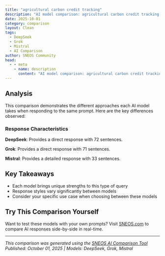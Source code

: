 ```yaml
---
title: "agricultural carbon credit tracking"
description: "AI model comparison: agricultural carbon credit tracking..."
date: 2025-10-01
category: comparison
layout: Clean
tags:
  - DeepSeek
  - Grok
  - Mistral
  - AI Comparison
author: SNEOS Community
head:
  - - meta
    - name: description
      content: "AI model comparison: agricultural carbon credit tracking..."
---
```


<ChatComparison
  title="agricultural carbon credit tracking"
  prompt="agricultural carbon credit tracking"
  :responses='{
    "DeepSeek": "Of course. Agricultural carbon credit tracking is a complex but rapidly evolving field at the intersection of agriculture, technology, and finance. It\u0027s the process of measuring, monitoring, reporting, and verifying (MMRV) the greenhouse gas (GHG) reductions or carbon sequestration achieved through farming practices, which are then converted into sellable carbon credits.\n\nHere\u2019s a comprehensive breakdown of how it works, the key players, challenges, and the future.\n\n### The Core Process: From Farm Practice to Tradable Credit\n\nThe journey of an agricultural carbon credit involves several rigorous steps:\n\n**1. Baseline Establishment:**\n*   **What it is:** Determining the historical level of GHG emissions or carbon stock in the soil for a specific farm or plot *before* new practices are implemented.\n*   **How it\u0027s done:** Using historical data, soil samples, and regional models to create a \u0022business-as-usual\u0022 scenario.\n\n**2. Practice Change \u0026 Implementation:**\n*   A farmer adopts one or more eligible practices that scientifically proven to reduce emissions or sequester carbon. Common practices include:\n    *   **No-Till or Reduced Tillage:** Disturbs the soil less, keeping carbon stored.\n    *   **Cover Cropping:** Plants grown to cover soil, adding organic matter and capturing carbon.\n    *   **Nutrient Management:** Precise application of fertilizers to reduce nitrous oxide emissions.\n    *   **Managed Grazing:** Rotational grazing that improves soil health and carbon storage.\n    *   **Agroforestry:** Integrating trees and shrubs into farming systems.\n\n**3. Monitoring \u0026 Measurement:**\n*   This is the heart of \u0022tracking.\u0022 It involves collecting data to quantify the actual impact of the new practices.\n*   **Methods:**\n    *   **Soil Sampling:** Directly measuring soil organic carbon (SOC) at specific depths. This is highly accurate but can be expensive and slow.\n    *   **Remote Sensing \u0026 Satellites:** Using satellite imagery to monitor crop health, land use changes, and biomass. This is scalable and cost-effective.\n    *   **Modeling:** Using verified biogeochemical models (e.g., COMET-FARM, DNDC) that use data on soil, weather, and management practices to estimate carbon changes.\n    *   **IoT Sensors:** On-field sensors measuring soil moisture, temperature, and other relevant metrics.\n*   **Tracking Systems:** Data from these sources is fed into digital platforms that create a verifiable and tamper-proof record.\n\n**4. Reporting \u0026 Verification:**\n*   **Reporting:** The data is compiled and reported to a carbon credit registry or standard (e.g., Verra, Gold Standard, Climate Action Reserve).\n*   **Verification:** An independent, third-party auditor reviews the data and methodology to ensure it is accurate, complete, and meets the program\u0027s rules. This step is crucial for the credit\u0027s credibility.\n\n**5. Issuance \u0026 Registration:**\n*   Once verified, the carbon standard issues the credits (typically one credit = one metric ton of CO\u2082 equivalent) and registers them in a public database. This prevents double-counting and ensures each credit is unique.\n\n**6. Sale \u0026 Retirement:**\n*   The credits can be sold on a carbon market to a company or individual looking to offset their emissions.\n*   When a credit is used for an offset claim, it is \u0022retired\u0022 in the registry, meaning it can never be sold or used again.\n\n---\n\n### Key Players in the Tracking Ecosystem\n\n*   **Carbon Program Developers/Platforms:** Companies like **Indigo Ag, Nori, Regrow Ag, and Bayer Carbon** create the programs, provide the technology platform for tracking, and connect farmers to buyers.\n*   **Carbon Standards \u0026 Registries:** Organizations like **Verra (VCS), Gold Standard, and the Climate Action Reserve** set the rules, methodologies, and maintain the official ledger of credits.\n*   **Verifiers:** Independent auditing firms that validate the carbon sequestration claims.\n*   **Farmers \u0026 Landowners:** The primary producers who implement the practices and own the carbon credits (depending on the contract).\n*   **Buyers:** Corporations (e.g., Microsoft, JPMorgan Chase, Shopify) with sustainability goals who purchase the credits to offset their carbon footprint.\n\n---\n\n### Major Challenges in Agricultural Carbon Tracking\n\n1.  **Measurement, Uncertainty, and Cost:** Soil carbon is highly variable. Accurate measurement is expensive, and models, while cheaper, come with uncertainty. Finding the right balance between scientific rigor and cost is a major challenge.\n2.  **Additionality:** Proving that the carbon sequestration would not have happened anyway, without the incentive of the carbon credit payment.\n3.  **Permanence (or Reversibility):** Carbon stored in soil can be released back into the atmosphere if land management practices change (e.g., a future farmer decides to plow a no-till field). Programs address this with buffer pools (holding back some credits to insure against reversals) and long-term monitoring.\n4.  **Leakage:** Ensuring that an emission reduction on one farm doesn\u0027t simply cause an increase in emissions elsewhere.\n5.  **High Transaction Costs:** The costs of measurement, verification, and administration can eat into the farmer\u0027s profit, making small-scale participation difficult.\n6.  **Contract Complexity:** Farmers must navigate contracts that can be long-term (10\u002B years) and involve complex legal and ownership issues.\n\n---\n\n### The Future: Technology and Trends\n\nThe future of agricultural carbon tracking is digital, scalable, and more integrated.\n\n*   **The Rise of MRV Platforms:** Sophisticated SaaS platforms are becoming the norm, automating data collection from satellites, drones, and farm equipment.\n*   **Remote Sensing as the Primary Tool:** Satellite-based monitoring will reduce reliance on expensive soil sampling, making tracking more scalable and affordable.\n*   **AI and Machine Learning:** AI will improve the accuracy of carbon models, predict sequestration potential, and identify optimal practice changes for different landscapes.\n*   **Blockchain for Transparency:** While still emerging, blockchain technology can provide an immutable and transparent record of credit creation, ownership, and retirement, increasing trust in the market.\n*   **Focus on \u0022Insets\u0022 and Scope 3 Emissions:** Beyond selling offsets, there is growing interest in \u0022insetting\u0022\u2014where food companies invest in sustainable practices within their own supply chain to reduce their overall (Scope 3) emissions. Tracking here is crucial for corporate reporting.\n\n### Conclusion\n\nAgricultural carbon credit tracking is the essential backbone that turns climate-smart farming into a tangible, verifiable, and tradeable asset. While significant challenges around accuracy, cost, and scale remain, rapid advancements in technology are making it increasingly robust. Effective tracking not only provides a new revenue stream for farmers but is also critical for channeling corporate and public investment towards agricultural systems that can help mitigate climate change.",
    "Grok": "Agricultural carbon credit tracking refers to the process of monitoring, measuring, and verifying the amount of carbon dioxide (CO2) or other greenhouse gases (GHGs) that are sequestered or reduced through agricultural practices. This is part of carbon credit programs or carbon markets, where farmers or agricultural entities earn credits for adopting practices that mitigate climate change. These credits can then be sold or traded to companies or organizations looking to offset their own emissions.\n\n### Key Concepts in Agricultural Carbon Credit Tracking\n1. **Carbon Sequestration in Agriculture**: \n   - Agricultural practices such as no-till farming, cover cropping, crop rotation, agroforestry, and improved grazing management can sequester carbon in the soil or reduce emissions from agricultural activities.\n   - For example, healthy soils store carbon, while practices like composting can reduce methane emissions from organic waste.\n\n2. **Carbon Credits**:\n   - A carbon credit represents one metric ton of CO2 equivalent (CO2e) that has been removed from the atmosphere or prevented from being emitted.\n   - Farmers can earn these credits by implementing verified carbon-sequestering or emission-reducing practices.\n\n3. **Tracking and Verification**:\n   - **Measurement**: Soil sampling, remote sensing, and modeling tools are used to quantify the amount of carbon stored or emissions reduced.\n   - **Monitoring**: Continuous or periodic tracking to ensure the practices are maintained over time (e.g., ensuring no-till practices are not abandoned).\n   - **Verification**: Third-party organizations or certification bodies (e.g., Verra, Gold Standard, or Climate Action Reserve) audit and validate the data to issue credits.\n   - **Additionality**: Credits are only issued for actions that go beyond \u0022business as usual,\u0022 meaning the practice wouldn\u2019t have happened without the incentive of carbon credits.\n   - **Permanence**: Ensures that the carbon remains stored (e.g., in soil) for a specific duration, often 10-100 years, to prevent reversal.\n\n4. **Technologies for Tracking**:\n   - **Soil Testing**: Direct measurement of soil organic carbon levels through lab analysis.\n   - **Remote Sensing**: Satellites and drones monitor land use changes and vegetation health.\n   - **Carbon Modeling**: Software tools like COMET-Farm or DNDC model carbon sequestration based on farm data and management practices.\n   - **Blockchain**: Some programs use blockchain for transparent and tamper-proof tracking of carbon credits, ensuring traceability in trading.\n\n5. **Carbon Market Programs**:\n   - Farmers can enroll in voluntary carbon markets (e.g., Indigo Carbon, Nori, or Regen Network) or compliance markets (e.g., California\u2019s Cap-and-Trade Program).\n   - These programs set standards for how credits are generated, verified, and traded.\n\n### Benefits of Agricultural Carbon Credit Tracking\n- **Financial Incentives**: Farmers earn revenue by selling carbon credits, providing an additional income stream.\n- **Environmental Impact**: Encourages sustainable farming practices that improve soil health, reduce erosion, and combat climate change.\n- **Corporate Partnerships**: Companies seeking to offset emissions can fund agricultural projects, fostering collaboration.\n\n### Challenges in Agricultural Carbon Credit Tracking\n- **Measurement Accuracy**: Quantifying carbon sequestration in soil is complex due to variability in soil types, climate, and farming practices.\n- **Cost of Participation**: Soil testing, technology adoption, and verification processes can be expensive for small-scale farmers.\n- **Permanence Risk**: If land use changes (e.g., tillage after no-till), stored carbon can be released, negating credits.\n- **Market Uncertainty**: Fluctuating carbon credit prices and evolving regulations can impact profitability.\n- **Access and Equity**: Smallholder farmers in developing regions may lack access to carbon markets or the resources needed to participate.\n\n### Steps for Farmers to Engage in Carbon Credit Programs\n1. **Assess Eligibility**: Research local or international carbon market programs and their requirements.\n2. **Adopt Practices**: Implement qualifying practices like cover cropping, reduced tillage, or methane capture from livestock.\n3. **Measure and Monitor**: Use tools or partner with organizations to quantify carbon sequestration or emission reductions.\n4. **Enroll in a Program**: Register with a carbon credit platform or aggregator to verify and certify the credits.\n5. **Trade Credits**: Sell credits to buyers (e.g., corporations or through marketplaces) or work with intermediaries.\n6. **Maintain Practices**: Ensure long-term adherence to the practices to avoid reversal of carbon storage.\n\n### Examples of Agricultural Carbon Credit Initiatives\n- **Indigo Carbon**: A program that pays farmers for adopting sustainable practices and sequesters carbon in soil.\n- **Nori**: A blockchain-based carbon removal marketplace that connects farmers with buyers.\n- **Regen Network**: Focuses on regenerative agriculture and uses remote sensing and blockchain for tracking.\n- **Soil and Water Outcomes Fund**: Combines carbon sequestration with water quality improvements, providing payments to farmers.\n\n### Future of Agricultural Carbon Credit Tracking\n- **Policy Support**: Governments worldwide are introducing incentives (e.g., USDA programs in the U.S.) to scale agricultural carbon markets.\n- **Technological Advancements**: Improved remote sensing, AI, and machine learning will enhance accuracy and reduce costs of carbon tracking.\n- **Global Expansion**: Efforts are underway to include smallholder farmers in developing countries through simplified methodologies and funding.\n\nAgricultural carbon credit tracking is a promising tool for aligning economic incentives with environmental goals, but it requires robust systems, transparency, and equitable access to ensure effectiveness and scalability. If you\u0027re a farmer or stakeholder looking to get involved, connecting with local agricultural extension services or carbon market platforms is a good starting point. Would you like more detailed information on a specific program or technology?",
    "Mistral": "Agricultural carbon credit tracking is a process that involves measuring, verifying, and monitoring the reduction or removal of greenhouse gases (GHGs) from the atmosphere through various agricultural practices. These practices can include sustainable farming methods, reforestation, soil carbon sequestration, and other activities that enhance carbon storage or reduce emissions. Here\u2019s a breakdown of the key components involved in agricultural carbon credit tracking:\n\n### 1. **Baseline Establishment**\n   - **Initial Assessment**: Establish a baseline of GHG emissions and carbon stocks before implementing any carbon-reducing practices. This involves collecting data on current farming practices, soil health, and other relevant factors.\n   - **Historical Data**: Use historical data to understand the trends and patterns of GHG emissions and carbon sequestration over time.\n\n### 2. **Implementation of Carbon-Reducing Practices**\n   - **Sustainable Farming**: Practices such as conservation tillage, cover cropping, and crop rotation can enhance soil carbon sequestration.\n   - **Reforestation**: Planting trees and restoring forests can significantly increase carbon storage.\n   - **Livestock Management**: Improving livestock management practices to reduce methane emissions.\n   - **Renewable Energy**: Adopting renewable energy sources like solar or wind power for farm operations.\n\n### 3. **Monitoring and Verification**\n   - **Field Measurements**: Regular field measurements to track changes in soil carbon, biomass, and other relevant parameters.\n   - **Remote Sensing**: Use of satellite imagery and drones to monitor changes in land use and vegetation cover.\n   - **Third-Party Verification**: Independent auditors or certification bodies verify the accuracy and reliability of the data collected.\n\n### 4. **Data Management and Reporting**\n   - **Data Collection**: Use of advanced technologies such as IoT sensors, GIS, and data analytics to collect and manage data.\n   - **Reporting**: Preparation of detailed reports that document the carbon credits generated, including methodologies used, data sources, and verification processes.\n   - **Blockchain Technology**: Some systems use blockchain to ensure transparency and immutability of the data, enhancing trust in the carbon credits.\n\n### 5. **Carbon Credit Issuance**\n   - **Certification**: Once the carbon credits are verified, they are certified by recognized bodies such as Verra, Gold Standard, or the American Carbon Registry.\n   - **Trading**: Certified carbon credits can be traded on carbon markets, providing financial incentives for farmers and landowners to adopt sustainable practices.\n\n### 6. **Continuous Improvement**\n   - **Feedback Loop**: Continuous monitoring and feedback to improve the effectiveness of carbon-reducing practices.\n   - **Adaptation**: Adapting practices based on new research, technological advancements, and changing environmental conditions.\n\n### Benefits of Agricultural Carbon Credit Tracking\n- **Environmental**: Reduces GHG emissions and enhances carbon sequestration, contributing to climate change mitigation.\n- **Economic**: Provides financial incentives for farmers and landowners through the sale of carbon credits.\n- **Social**: Promotes sustainable farming practices that can improve soil health, biodiversity, and overall ecosystem resilience.\n\n### Challenges\n- **Accuracy**: Ensuring accurate measurement and verification of carbon credits.\n- **Cost**: High costs associated with monitoring, verification, and certification.\n- **Complexity**: The complexity of agricultural systems and the variability of carbon sequestration rates.\n\n### Conclusion\nAgricultural carbon credit tracking is a crucial tool in the fight against climate change, offering both environmental and economic benefits. By accurately measuring and verifying carbon credits, farmers and landowners can contribute to global sustainability goals while also gaining financial rewards."
  }'
  published-date="16:34"
/>

## Analysis

This comparison demonstrates the different approaches each AI model takes when responding to the same prompt. Here are the key differences observed:

### Response Characteristics

**DeepSeek**: Provides a direct response with 72 sentences. 

**Grok**: Provides a direct response with 71 sentences. 

**Mistral**: Provides a detailed response with 33 sentences. 

## Key Takeaways

- Each model brings unique strengths to this type of query
- Response styles vary significantly between models
- Consider your specific use case when choosing between these models

## Try This Comparison Yourself

Want to test these models with your own prompts? Visit [SNEOS.com](https://sneos.com) to compare AI responses side-by-side in real-time.

---

*This comparison was generated using the [SNEOS AI Comparison Tool](https://sneos.com)*
*Published: October 01, 2025 | Models: DeepSeek, Grok, Mistral*

